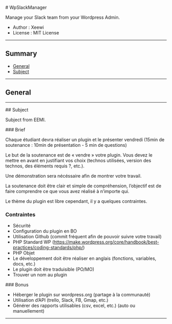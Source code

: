 # WpSlackManager

Manage your Slack team from your Wordpress Admin.

* Author : Xeewi
* License : MIT License

***

## Summary

* [General](#general)
* [Subject](#subject)

***

## General

***

## Subject

Subject from EEMI.

### Brief

Chaque étudiant devra réaliser un plugin et le présenter vendredi (15min de soutenance : 10min de présentation - 5 min de questions)

Le but de la soutenance est de « vendre » votre plugin. Vous devez le mettre en avant en justifiant vos choix (technos utilisées, version des technos, des éléments requis ?, etc.).

Une démonstration sera nécéssaire afin de montrer votre travail.

La soutenance doit être clair et simple de compréhension, l’objectif est de faire comprendre ce que vous avez réalisé à n’importe qui.

Le thème du plugin est libre cependant, il y a quelques contraintes.

### Contraintes

* Sécurité
* Configuration du plugin en BO
* Utilisation Github (commit fréquent afin de pouvoir suivre votre travail)
* PHP Standard WP (https://make.wordpress.org/core/handbook/best-practices/coding-standards/php/)
* PHP Objet
* Le développement doit être réaliser en anglais (fonctions, variables, docs, etc.)
* Le plugin doit être traduisible (PO/MO)
* Trouver un nom au plugin

### Bonus

* Héberger le plugin sur wordpress.org (partage à la communauté)
* Utilisation d’API (trello, Slack, FB, Gmap, etc.)
* Générer des rapports utilisables (csv, excel, etc.) (auto ou manuellement)

***